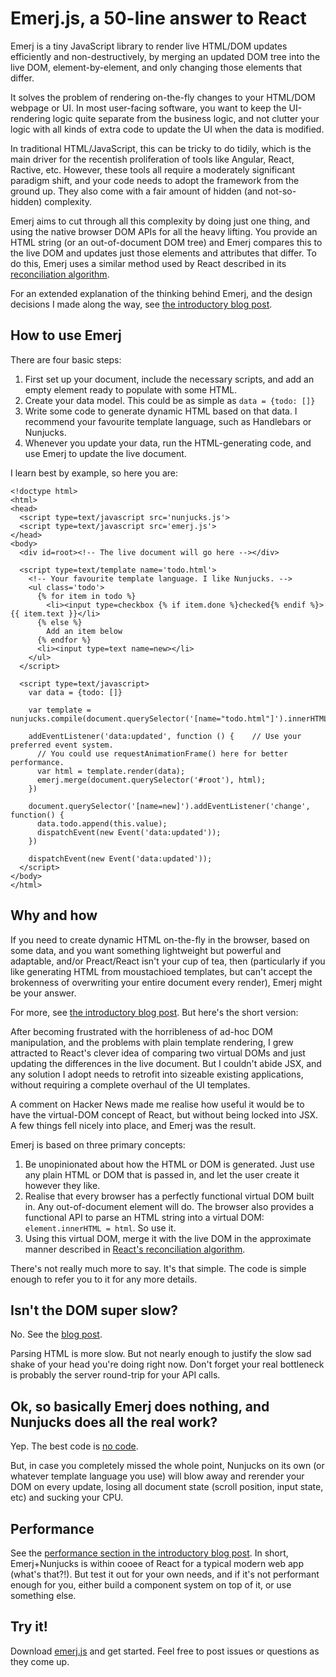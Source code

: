 # Emerj.js, a 50-line answer to React

Emerj is a tiny JavaScript library to render live HTML/DOM updates efficiently and non-destructively, by merging an updated DOM tree into the live DOM, element-by-element, and only changing those elements that differ.

It solves the problem of rendering on-the-fly changes to your HTML/DOM webpage or UI. In most user-facing software, you want to keep the UI-rendering logic quite separate from the business logic, and not clutter your logic with all kinds of extra code to update the UI when the data is modified.

In traditional HTML/JavaScript, this can be tricky to do tidily, which is the main driver for the recentish proliferation of tools like Angular, React, Ractive, etc. However, these tools all require a moderately significant paradigm shift, and your code needs to adopt the framework from the ground up. They also come with a fair amount of hidden (and not-so-hidden) complexity.

Emerj aims to cut through all this complexity by doing just one thing, and using the native browser DOM APIs for all the heavy lifting. You provide an HTML string (or an out-of-document DOM tree) and Emerj compares this to the live DOM and updates just those elements and attributes that differ. To do this, Emerj uses a similar method used by React described in its [reconciliation algorithm](https://facebook.github.io/react/docs/reconciliation.html).

For an extended explanation of the thinking behind Emerj, and the design decisions I made along the way, see [the introductory blog post](http://blog.brush.co.nz/2017/10/emerj-js-efficient-html-ui-in-50-lines/).

## How to use Emerj

There are four basic steps:
  1. First set up your document, include the necessary scripts, and add an empty element ready to populate with some HTML.
  2. Create your data model. This could be as simple as `data = {todo: []}`
  3. Write some code to generate dynamic HTML based on that data. I recommend your favourite template language, such as Handlebars or Nunjucks.
  4. Whenever you update your data, run the HTML-generating code, and use Emerj to update the live document.
  
I learn best by example, so here you are:

```
<!doctype html>
<html>
<head>
  <script type=text/javascript src='nunjucks.js'>
  <script type=text/javascript src='emerj.js'>
</head>
<body>
  <div id=root><!-- The live document will go here --></div>
  
  <script type=text/template name='todo.html'>
    <!-- Your favourite template language. I like Nunjucks. -->
    <ul class='todo'>
      {% for item in todo %}
        <li><input type=checkbox {% if item.done %}checked{% endif %}> {{ item.text }}</li>
      {% else %}
        Add an item below
      {% endfor %}
      <li><input type=text name=new></li>
    </ul>
  </script>

  <script type=text/javascript>
    var data = {todo: []}

    var template = nunjucks.compile(document.querySelector('[name="todo.html"]').innerHTML);
    
    addEventListener('data:updated', function () {    // Use your preferred event system.
      // You could use requestAnimationFrame() here for better performance.
      var html = template.render(data);
      emerj.merge(document.querySelector('#root'), html);
    })

    document.querySelector('[name=new]').addEventListener('change', function() {
      data.todo.append(this.value);
      dispatchEvent(new Event('data:updated'));
    })

    dispatchEvent(new Event('data:updated'));
  </script>
</body>
</html>
```

## Why and how

If you need to create dynamic HTML on-the-fly in the browser, based on some data, and you want something lightweight but powerful and adaptable, and/or Preact/React isn't your cup of tea, then (particularly if you like generating HTML from moustachioed templates, but can't accept the brokenness of overwriting your entire document every render), Emerj might be your answer.

For more, see [the introductory blog post](http://blog.brush.co.nz/2017/10/emerj-js-efficient-html-ui-in-50-lines/). But here's the short version:

After becoming frustrated with the horribleness of ad-hoc DOM manipulation, and the problems with plain template rendering, I grew attracted to React's clever idea of comparing two virtual DOMs and just updating the differences in the live document. But I couldn't abide JSX, and any solution I adopt needs to retrofit into sizeable existing applications, without requiring a complete overhaul of the UI templates.

A comment on Hacker News made me realise how useful it would be to have the virtual-DOM concept of React, but without being locked into JSX. A few things fell nicely into place, and Emerj was the result.

Emerj is based on three primary concepts:
  1. Be unopinionated about how the HTML or DOM is generated. Just use any plain HTML or DOM that is passed in, and let the user create it however they like.
  2. Realise that every browser has a perfectly functional virtual DOM built in. Any out-of-document element will do. The browser also provides a functional API to parse an HTML string into a virtual DOM: `element.innerHTML = html`. So use it.
  3. Using this virtual DOM, merge it with the live DOM in the approximate manner described in [React's reconciliation algorithm](https://facebook.github.io/react/docs/reconciliation.html).

There's not really much more to say. It's that simple. The code is simple enough to refer you to it for any more details.

## Isn't the DOM super slow?

No. See the [blog post](http://blog.brush.co.nz/2017/10/emerj-js-efficient-html-ui-in-50-lines/#performance).

Parsing HTML is more slow. But not nearly enough to justify the slow sad shake of your head you're doing right now. Don't forget your real bottleneck is probably the server round-trip for your API calls.

## Ok, so basically Emerj does nothing, and Nunjucks does all the real work?

Yep. The best code is [no code](https://blog.codinghorror.com/the-best-code-is-no-code-at-all/).

But, in case you completely missed the whole point, Nunjucks on its own (or whatever template language you use) will blow away and rerender your DOM on every update, losing all document state (scroll position, input state, etc) and sucking your CPU.

## Performance

See the [performance section in the introductory blog post](http://blog.brush.co.nz/2017/10/emerj-js-efficient-html-ui-in-50-lines/#performance).
In short, Emerj+Nunjucks is within cooee of React for a typical modern web app (what's that?!). But test it out for your own needs, and if it's not performant enough for you, either build a component system on top of it, or use something else.

## Try it!

Download [emerj.js](https://github.com/bryhoyt/emerj/blob/master/emerj.js) and get started. Feel free to post issues or questions as they come up.

